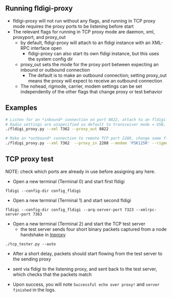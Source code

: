 ## Running fldigi-proxy

* fldigi-proxy will not run without any flags, and running in TCP proxy mode requires the proxy ports to be listening before start
* The relevant flags for running in TCP proxy mode are daemon, xml, proxyport, and proxy_out
  * by default, fldigi-proxy will attach to an fldigi instance with an XML-RPC interface open
    * fldigi-proxy can also start its own fldigi instance, but this uses the system config dir
  * proxy_out sets the mode for the proxy port between expecting an inbound or outbound connection
    * The default is to make an outbound connection; setting proxy_out means the proxy will expect to receive an outbound connection
  * The nohead, rigmode, carrier, modem settings can be set independently of the other flags that change proxy or test behavior

## Examples

````bash
# Listen for an *inbound* connection on port 8822, attach to an fldigi instance listening on xml port 7362
# Radio settings are unspecified so default to transceiver mode = USB, carrier = 1500 Hz, modem = PSK125R
./fldigi_proxy.py --xml 7362 --proxy_out 8822

# Make an *outbound* connection to remote TCP port 2288, change some fldigi radio-specific settings on startup
./fldigi_proxy.py --xml 7362  --proxy_in 2288 --modem 'PSK125R' --rigmode 'CW' --carrier 1500
````

## TCP proxy test

NOTE: check which ports are already in use before assigning any here.

* Open a new terminal (Terminal 0) and start first fldigi

`fldigi --config-dir config_fldigi`

* Open a new terminal (Terminal 1) and start second fldigi

`fldigi --config-dir config_fldigi --arq-server-port 7323 --xmlrpc-server-port 7363`

* Open a new terminal (Terminal 2) and start the TCP test server
  * the test server sends four short binary packets captured from a node handshake in [lnproxy](https://github.com/willcl-ark/lnproxy/tree/2020-02-23-ham)

`./tcp_tester.py --auto`

* After a short delay, packets should start flowing from the test server to the sending proxy

* sent via fldigi to the listening proxy, and sent back to the test server, which checks that the packets match

* Upon success, you will note `Successful echo over proxy!` and `server finished` in the logs.
